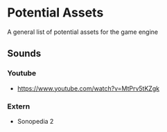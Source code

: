# Potential Assets

A general list of potential assets for the game engine

## Sounds

### Youtube

- https://www.youtube.com/watch?v=MtPrv5tKZgk

### Extern

- Sonopedia 2